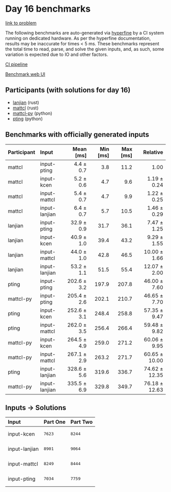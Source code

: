 # Day 16 benchmarks

[link to problem](https://adventofcode.com/2023/day/16)

The following benchmarks are auto-generated via
[hyperfine](https://github.com/sharkdp/hyperfine) by a CI system running on
dedicated hardware. As per the hyperfine documentation, results may be
inaccurate for times < 5 ms. These benchmarks represent the total time to read,
parse, and solve the given inputs, and, as such, some variation is expected due
to IO and other factors.

[CI pipeline](http://ci.papercode.net:8080/teams/main/pipelines/aoc2023)

[Benchmark web UI](https://aoc.ancalagon.black)


## Participants (with solutions for day 16)

- [lanjian](https://github.com/lanjian/aoc-2023) (rust)
- [mattcl](https://github.com/mattcl/aoc2023) (rust)
- [mattcl-py](https://github.com/mattcl/aoc2023-py) (python)
- [pting](https://github.com/pting/aoc2023) (python)


## Benchmarks with officially generated inputs

| Participant | Input | Mean [ms] | Min [ms] | Max [ms] | Relative |
|:---|:---|---:|---:|---:|---:|
| mattcl | input-pting | 4.4 ± 0.7 | 3.8 | 11.2 | 1.00 |
| mattcl | input-kcen | 5.2 ± 0.6 | 4.7 | 9.6 | 1.19 ± 0.24 |
| mattcl | input-mattcl | 5.4 ± 0.7 | 4.7 | 9.9 | 1.22 ± 0.25 |
| mattcl | input-lanjian | 6.4 ± 0.7 | 5.7 | 10.5 | 1.46 ± 0.29 |
| lanjian | input-pting | 32.9 ± 0.9 | 31.7 | 36.1 | 7.47 ± 1.25 |
| lanjian | input-kcen | 40.9 ± 1.0 | 39.4 | 43.2 | 9.29 ± 1.55 |
| lanjian | input-mattcl | 44.0 ± 1.0 | 42.8 | 46.5 | 10.00 ± 1.66 |
| lanjian | input-lanjian | 53.2 ± 1.1 | 51.5 | 55.4 | 12.07 ± 2.00 |
| pting | input-pting | 202.6 ± 3.2 | 197.9 | 207.8 | 46.00 ± 7.60 |
| mattcl-py | input-pting | 205.4 ± 2.6 | 202.1 | 210.7 | 46.65 ± 7.70 |
| pting | input-kcen | 252.6 ± 3.1 | 248.4 | 258.8 | 57.35 ± 9.47 |
| pting | input-mattcl | 262.0 ± 3.5 | 256.4 | 266.4 | 59.48 ± 9.82 |
| mattcl-py | input-kcen | 264.5 ± 4.9 | 259.0 | 271.2 | 60.06 ± 9.95 |
| mattcl-py | input-mattcl | 267.1 ± 2.9 | 263.2 | 271.7 | 60.65 ± 10.00 |
| pting | input-lanjian | 328.6 ± 5.6 | 319.6 | 336.7 | 74.62 ± 12.35 |
| mattcl-py | input-lanjian | 335.5 ± 6.9 | 329.8 | 349.7 | 76.18 ± 12.63 |


## Inputs -> Solutions

| Input | Part One | Part Two |
|:---|:---|:---|
|input-kcen|<pre>7623</pre>|<pre>8244</pre>|
|input-lanjian|<pre>8901</pre>|<pre>9064</pre>|
|input-mattcl|<pre>8249</pre>|<pre>8444</pre>|
|input-pting|<pre>7034</pre>|<pre>7759</pre>|